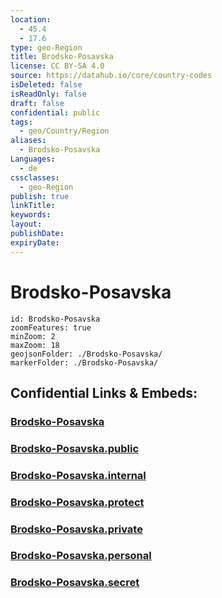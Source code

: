 ```yaml
---
location:
  - 45.4
  - 17.6
type: geo-Region
title: Brodsko-Posavska
license: CC BY-SA 4.0
source: https://datahub.io/core/country-codes
isDeleted: false
isReadOnly: false
draft: false
confidential: public
tags:
  - geo/Country/Region
aliases:
  - Brodsko-Posavska
Languages:
  - de
cssclasses:
  - geo-Region
publish: true
linkTitle:
keywords:
layout:
publishDate:
expiryDate:
---
```


# Brodsko-Posavska

```leaflet
id: Brodsko-Posavska
zoomFeatures: true 
minZoom: 2 
maxZoom: 18
geojsonFolder: ./Brodsko-Posavska/
markerFolder: ./Brodsko-Posavska/
```


## Confidential Links & Embeds: 

### [Brodsko-Posavska](/_Standards/Earth/Continent/Europe/Europe~Central/Croatia/Counties/Brodsko-Posavska.md) 

### [Brodsko-Posavska.public](/_public/Earth/Continent/Europe/Europe~Central/Croatia/Counties/Brodsko-Posavska.public.md) 

### [Brodsko-Posavska.internal](/_internal/Earth/Continent/Europe/Europe~Central/Croatia/Counties/Brodsko-Posavska.internal.md) 

### [Brodsko-Posavska.protect](/_protect/Earth/Continent/Europe/Europe~Central/Croatia/Counties/Brodsko-Posavska.protect.md) 

### [Brodsko-Posavska.private](/_private/Earth/Continent/Europe/Europe~Central/Croatia/Counties/Brodsko-Posavska.private.md) 

### [Brodsko-Posavska.personal](/_personal/Earth/Continent/Europe/Europe~Central/Croatia/Counties/Brodsko-Posavska.personal.md) 

### [Brodsko-Posavska.secret](/_secret/Earth/Continent/Europe/Europe~Central/Croatia/Counties/Brodsko-Posavska.secret.md)

